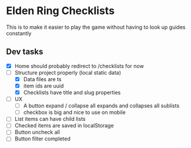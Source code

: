 # Elden Ring Checklists

This is to make it easier to play the game without having to look up guides constantly

## Dev tasks

- [x] Home should probably redirect to /checklists for now
- [ ] Structure project properly (local static data)
  - [x] Data files are ts
  - [x] item ids are uuid
  - [x] Checklists have title and slug properties
- [ ] UX
  - [ ] A button expand / collapse all expands and collapses all sublists
  - [ ] checkbox is big and nice to use on mobile
- [ ] List items can have child lists
- [ ] Checked items are saved in localStorage
- [ ] Button uncheck all
- [ ] Button filter completed